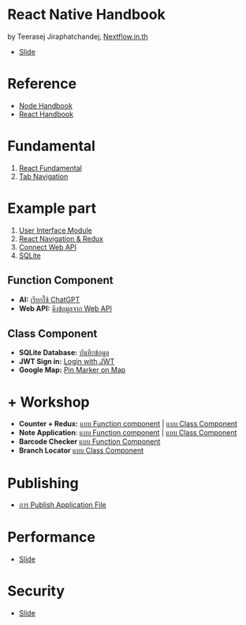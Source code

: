 
# React Native Handbook

by Teerasej Jiraphatchandej, [Nextflow.in.th](https://www.nextflow.in.th)

- [Slide](https://nextflowth-my.sharepoint.com/:b:/g/personal/teerasej_nextflowth_onmicrosoft_com/ERTJ6PlvH91KoFmHI9LwtZ0BFIaPF28IVtiRdksuCImL7Q?e=HD9iDy)

# Reference 

- [Node Handbook](https://github.com/teerasej/node-handbook)
- [React Handbook](https://github.com/teerasej/react-handbook)

# Fundamental

1. [React Fundamental](fundamental/react-concept/README.md)
2. [Tab Navigation](tab-navigation/readme.md)


# Example part 

1. [User Interface Module](note-app/3-setup-ui.md)
2. [React Navigation & Redux](fundamental/react-nav-redux/README.md)
3. [Connect Web API](fundamental/react-web-api/README.md)
4. [SQLite](fundamental/react-sqlite/README.md)

## Function Component

- **AI:** [เรียกใช้ ChatGPT](chatgpt-client/README.md)
- **Web API:** [ดึงข้อมูลจาก Web API](example-part/web-api-axios.md)

## Class Component

- **SQLite Database:** [บันทึกข้อมูล](example-part/save-data-sqlite.md)
- **JWT Sign in:** [Login with JWT](example-part/login-with-jwt.md)
- **Google Map:** [Pin Marker on Map](example-part/pin-marker-on-map.md)

# + Workshop 

- **Counter + Redux:** [แบบ Function component](counter-redux-function/readme.md) | [แบบ Class Component](counter-redux/readme.md)
- **Note Application**: [แบบ Function component](note-app-function/README.md) | [แบบ Class Component](note-app/README.md)
- **Barcode Checker** [แบบ Function Component](barcode-checker/README.md)
- **Branch Locator** [แบบ Class Component](branch-locator/README.md)

# Publishing 

- [การ Publish Application File](publishing/readme.md)

# Performance 

- [Slide](https://www.dropbox.com/s/s2fjkiadto2az9o/Performance%20in%20React.pdf?dl=0)


# Security 

- [Slide](https://www.dropbox.com/s/ayj0tqpxea1dphw/Security%20in%20React%20Native.pdf?dl=0)

